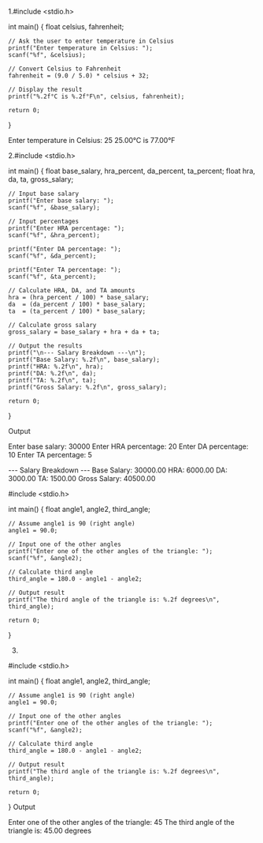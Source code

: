 1.#include <stdio.h>

int main() {
    float celsius, fahrenheit;

    // Ask the user to enter temperature in Celsius
    printf("Enter temperature in Celsius: ");
    scanf("%f", &celsius);

    // Convert Celsius to Fahrenheit
    fahrenheit = (9.0 / 5.0) * celsius + 32;

    // Display the result
    printf("%.2f°C is %.2f°F\n", celsius, fahrenheit);

    return 0;
}


Enter temperature in Celsius: 25
25.00°C is 77.00°F


2.#include <stdio.h>

int main() {
    float base_salary, hra_percent, da_percent, ta_percent;
    float hra, da, ta, gross_salary;

    // Input base salary
    printf("Enter base salary: ");
    scanf("%f", &base_salary);

    // Input percentages
    printf("Enter HRA percentage: ");
    scanf("%f", &hra_percent);

    printf("Enter DA percentage: ");
    scanf("%f", &da_percent);

    printf("Enter TA percentage: ");
    scanf("%f", &ta_percent);

    // Calculate HRA, DA, and TA amounts
    hra = (hra_percent / 100) * base_salary;
    da  = (da_percent / 100) * base_salary;
    ta  = (ta_percent / 100) * base_salary;

    // Calculate gross salary
    gross_salary = base_salary + hra + da + ta;

    // Output the results
    printf("\n--- Salary Breakdown ---\n");
    printf("Base Salary: %.2f\n", base_salary);
    printf("HRA: %.2f\n", hra);
    printf("DA: %.2f\n", da);
    printf("TA: %.2f\n", ta);
    printf("Gross Salary: %.2f\n", gross_salary);

    return 0;
}

Output 

Enter base salary: 30000
Enter HRA percentage: 20
Enter DA percentage: 10
Enter TA percentage: 5

--- Salary Breakdown ---
Base Salary: 30000.00
HRA: 6000.00
DA: 3000.00
TA: 1500.00
Gross Salary: 40500.00

#include <stdio.h>

int main() {
    float angle1, angle2, third_angle;

    // Assume angle1 is 90 (right angle)
    angle1 = 90.0;

    // Input one of the other angles
    printf("Enter one of the other angles of the triangle: ");
    scanf("%f", &angle2);

    // Calculate third angle
    third_angle = 180.0 - angle1 - angle2;

    // Output result
    printf("The third angle of the triangle is: %.2f degrees\n", third_angle);

    return 0;
}

3.
#include <stdio.h>

int main() {
    float angle1, angle2, third_angle;

    // Assume angle1 is 90 (right angle)
    angle1 = 90.0;

    // Input one of the other angles
    printf("Enter one of the other angles of the triangle: ");
    scanf("%f", &angle2);

    // Calculate third angle
    third_angle = 180.0 - angle1 - angle2;

    // Output result
    printf("The third angle of the triangle is: %.2f degrees\n", third_angle);

    return 0;
} 
Output 

Enter one of the other angles of the triangle: 45
The third angle of the triangle is: 45.00 degrees
